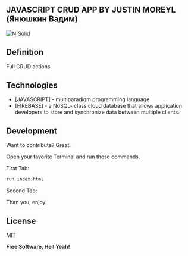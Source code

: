 ## JAVASCRIPT CRUD APP BY JUSTIN MOREYL (Янюшкин Вадим)
[![N|Solid](https://i.ibb.co/vHpsNKL/logo.png)](https://nodesource.com/products/nsolid)
## Definition

Full CRUD actions

## Technologies
- [JAVASCRIPT] - multiparadigm programming language
- [FIREBASE] - a NoSQL- class cloud database that allows application developers to store and synchronize data between multiple clients.


## Development

Want to contribute? Great!


Open your favorite Terminal and run these commands.

First Tab:

```sh
run index.html
```

Second Tab:

Than you, enjoy 


## License

MIT

**Free Software, Hell Yeah!**
